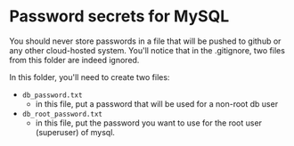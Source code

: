 # 

# Password secrets for MySQL

You should never store passwords in a file that will be pushed to github or any other cloud-hosted system.  You'll notice that in the .gitignore, two files from this folder are indeed ignored.  

In this folder, you'll need to create two files:

- `db_password.txt`
  - in this file, put a password that will be used for a non-root db user
- `db_root_password.txt`
  - in this file, put the password you want to use for the root user (superuser) of mysql. 